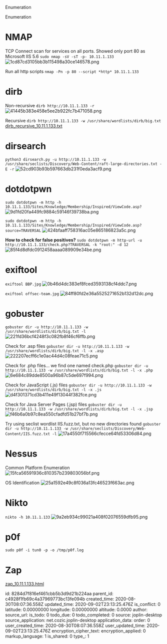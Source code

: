 Enumeration

Enumeration

# NMAP
TCP Connect scan for services on all ports. Showed only port 80 as Microsoft IIS 5.6
`sudo nmap -sV -sT -p- 10.11.1.133`
![1cd87cd3105bb3b115498a30ce146578.png](:/619786dec3ae484a81fa2ad9f17208af)

Run all http scripts
`nmap -Pn -p 80 --script *http* 10.11.1.133`

# dirb
Non-recursive
`dirb http://10.11.1.133 -r`
![41445b383e458e5ee2b922fc7b471058.png](:/ce7e044193cf4956b607d9bd32ce7ea1)

Recursive
`dirb http://10.11.1.133 -w /usr/share/wordlists/dirb/big.txt`
[dirb_recursive_10.11.1.133.txt](:/415c8c6d1f8340f3ba899fd0b61356d3)


# dirsearch
`python3 dirsearch.py -u http://10.11.1.133 -w /usr/share/seclists/Discovery/Web-Content/raft-large-directories.txt -E -r`
![52cd903b93b597663db231f0eda3acf9.png](:/75b1b1ad37ce40b6a35f1ff8046632d9)





# dotdotpwn
`sudo dotdotpwn -m http -h 10.11.1.133/Sites/Knowledge/Membership/Inspired/ViewCode.asp?`
![9d1fd20fa449fc9884c59146f39738ba.png](:/3c52d37a30244a8faf1701eafbb56dcf)

`sudo dotdotpwn -m http -h 10.11.1.133/Sites/Knowledge/Membership/Inspired/ViewCode.asp?source=TRAVERSAL`
![424bfaaff758316ac05e865186823a5c.png](:/ff5c10f1e8ea4bb4b30f596eec589415)

**How to check for false positives?**
`sudo dotdotpwn -m http-url -u http://10.11.1.133/check.php?TRAVERSAL -k "root:" -d 12`
![85f4d8dfdc0912458aaaa089909e34be.png](:/61997d2e94a949849c632e3c7077c7da)




# exiftool
`exiftool BBP.jpg`
![0b46d4dc383ef8fced3593138cf4ddc7.png](:/c37a710b8fcb420994b425196cdd7d58)

`exiftool offsec-team.jpg`
![84ff80fd2e36a5525271652b132d12dc.png](:/a3e776d2ef914f5b8fedefd7e42275a8)


# gobuster
`gobuster dir -u http://10.11.1.133 -w /usr/share/wordlists/dirb/big.txt -l`
![221fd36bcf4248f3c082fb8f46cf6ffb.png](:/34b3e9fcb4244ee299817b57c787e2f8)

Check for .asp files
`gobuster dir -u http://10.11.1.133 -w /usr/share/wordlists/dirb/big.txt -l -x .asp`
![222207ecff6c1e0ac44d4c08feae71c5.png](:/5dc271f81b3246e59397cfb918ffbe46)

Check for .php files... we find one named check.php
`gobuster dir -u http://10.11.1.133 -w /usr/share/wordlists/dirb/big.txt -l -x .php`
![6e684c89dde8500a96b87c5de697f994.png](:/6ab01e4d60a24316aae3aa52f1405f35)

Check for JavaScript (.js) files
`gobuster dir -u http://10.11.1.133 -w /usr/share/wordlists/dirb/big.txt -l -x .js`
![d4f301371cd3b411e49f13044f382fce.png](:/ccfd3857490a4769a1e1e5c89816de88)

Check for Java Server Pages (.jsp) files
`gobuster dir -u http://10.11.1.133 -w /usr/share/wordlists/dirb/big.txt -l -x .jsp`
![f46b6a0b97c8ea550cfadfd51b27bf7b.png](:/df2f683c0090420cba6367f8d53586f5)

Try using seclist wordlist IIS.fuzz.txt, but no new directories found
`gobuster dir -u http://10.11.1.133 -w /usr/share/seclists/Discovery/Web-Content/IIS.fuzz.txt -l`
![17a4550f715566cfecce64fd53306d84.png](:/d5de8ca86a934c03803b267ac0c426ed)



# Nessus
Common Platform Enumeration
![15fca56591936c810357b239803056bf.png](:/92cf7efed1344dd89182fc95ed95b145)

OS Identification
![25a1592e49c8f036a13fc46523f663ac.png](:/ad61fb1fe28b4e319266c8225153250a)



# Nikto
`nikto -h 10.11.1.133`
![9a2eb934c99021a408f02076559dfb95.png](:/1888b85ed21443619a08204225641de0)



# p0f
`sudo p0f -i tun0 -p -o /tmp/p0f.log`






# Zap
[zap_10.11.1.133.html](:/f128692ab6444b46a481845a73caddbf)




id: 8284d7f816ef461cbb5b3d9d21b224aa
parent_id: c4928f1fb69c4a37969773bc13fe094b
created_time: 2020-08-30T08:07:36.558Z
updated_time: 2020-09-02T23:13:25.476Z
is_conflict: 0
latitude: 0.00000000
longitude: 0.00000000
altitude: 0.0000
author: 
source_url: 
is_todo: 0
todo_due: 0
todo_completed: 0
source: joplin-desktop
source_application: net.cozic.joplin-desktop
application_data: 
order: 0
user_created_time: 2020-08-30T08:07:36.558Z
user_updated_time: 2020-09-02T23:13:25.476Z
encryption_cipher_text: 
encryption_applied: 0
markup_language: 1
is_shared: 0
type_: 1
